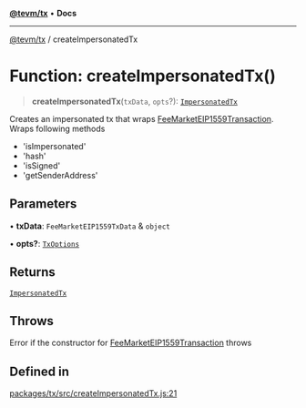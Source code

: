[**@tevm/tx**](../README.md) • **Docs**

***

[@tevm/tx](../globals.md) / createImpersonatedTx

# Function: createImpersonatedTx()

> **createImpersonatedTx**(`txData`, `opts`?): [`ImpersonatedTx`](../interfaces/ImpersonatedTx.md)

Creates an impersonated tx that wraps [FeeMarketEIP1559Transaction](../classes/FeeMarketEIP1559Transaction.md).
Wraps following methods
- 'isImpersonated'
- 'hash'
- 'isSigned'
- 'getSenderAddress'

## Parameters

• **txData**: `FeeMarketEIP1559TxData` & `object`

• **opts?**: [`TxOptions`](../interfaces/TxOptions.md)

## Returns

[`ImpersonatedTx`](../interfaces/ImpersonatedTx.md)

## Throws

Error if the constructor for [FeeMarketEIP1559Transaction](../classes/FeeMarketEIP1559Transaction.md) throws

## Defined in

[packages/tx/src/createImpersonatedTx.js:21](https://github.com/evmts/tevm-monorepo/blob/main/packages/tx/src/createImpersonatedTx.js#L21)
